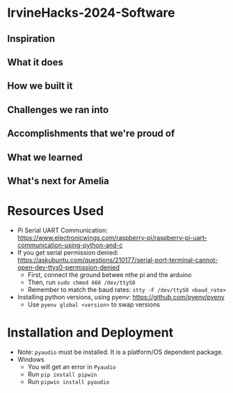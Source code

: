 # IrvineHacks-2024-Software

## Inspiration

## What it does

## How we built it

## Challenges we ran into

## Accomplishments that we're proud of

## What we learned

## What's next for Amelia

# Resources Used
* Pi Serial UART Communication: https://www.electronicwings.com/raspberry-pi/raspberry-pi-uart-communication-using-python-and-c
* If you get serial permission denied: https://askubuntu.com/questions/210177/serial-port-terminal-cannot-open-dev-ttys0-permission-denied
    * First, connect the ground betwee nthe pi and the arduino
    * Then, run `sudo chmod 666 /dev/ttyS0`
    * Remember to match the baud rates: `stty -F /dev/ttyS0 <baud_rate>`
* Installing python versions, using pyenv: https://github.com/pyenv/pyenv
    * Use `pyenv global <version>` to swap versions

# Installation and Deployment
* Note: `pyaudio` must be installed. It is a platform/OS dependent package.
* Windows
    * You will get an error in `Pyaudio`
    * Run `pip install pipwin`
    * Run `pipwin install pyaudio`
    